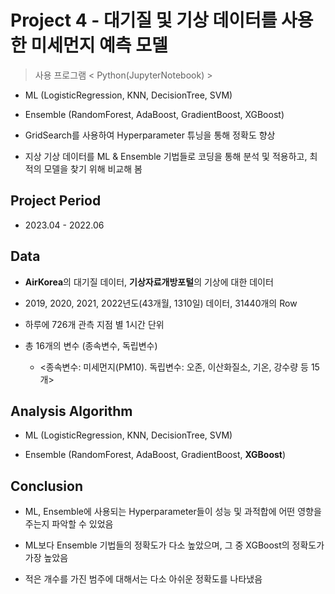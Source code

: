 # Project 4 - 대기질 및 기상 데이터를 사용한 미세먼지 예측 모델
> 사용 프로그램 < Python(JupyterNotebook) >

* ML (LogisticRegression, KNN, DecisionTree, SVM)
  
* Ensemble (RandomForest, AdaBoost, GradientBoost, XGBoost)

* GridSearch를 사용하여 Hyperparameter 튜닝을 통해 정확도 향상

* 지상 기상 데이터를 ML & Ensemble 기법들로 코딩을 통해 분석 및 적용하고, 최적의 모델을 찾기 위해 비교해 봄

## Project Period

* 2023.04 - 2022.06

## Data

* **AirKorea**의 대기질 데이터, **기상자료개방포털**의 기상에 대한 데이터

* 2019, 2020, 2021, 2022년도(43개월, 1310일) 데이터, 31440개의 Row

* 하루에 726개 관측 지점 별 1시간 단위
  
* 총 16개의 변수 (종속변수, 독립변수)

  - <종속변수: 미세먼지(PM10). 독립변수: 오존, 이산화질소, 기온, 강수량 등 15개>


## Analysis Algorithm

* ML (LogisticRegression, KNN, DecisionTree, SVM)
  
* Ensemble (RandomForest, AdaBoost, GradientBoost, **XGBoost**)


## Conclusion

* ML, Ensemble에 사용되는 Hyperparameter들이 성능 및 과적합에 어떤 영향을 주는지 파악할 수 있었음
* ML보다 Ensemble 기법들의 정확도가 다소 높았으며, 그 중 XGBoost의 정확도가 가장 높았음

* 적은 개수를 가진 범주에 대해서는 다소 아쉬운 정확도를 나타냈음
